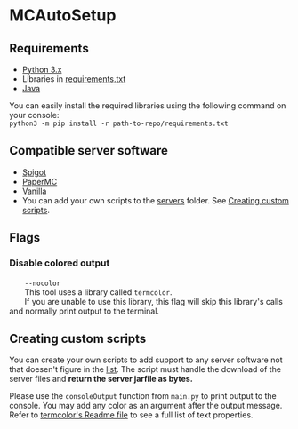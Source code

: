 # MCAutoSetup
## Requirements
 - [Python 3.x](https://www.python.org/downloads/)
 - Libraries in [requirements.txt](https://github.com/GospelBG/AutoSetup/blob/3e8ec8ed9ea3fb2e0beb1388e5534dea795947fc/requirements.txt)
 - [Java](https://java.com/)  

You can easily install the required libraries using the following command on your console:  
`python3 -m pip install -r path-to-repo/requirements.txt`

## Compatible server software
 - [Spigot](https://spigotmc.org)
 - [PaperMC](https://papermc.io)
 - [Vanilla](https://www.minecraft.net/download/server)
 - You can add your own scripts to the [servers](/servers/) folder. See [Creating custom scripts](#creating-custom-scripts).

## Flags
### Disable colored output 
&nbsp;&nbsp;&nbsp;&nbsp;&nbsp;&nbsp; `--nocolor`  
&nbsp;&nbsp;&nbsp;&nbsp;&nbsp;&nbsp; This tool uses a library called `termcolor`.  
&nbsp;&nbsp;&nbsp;&nbsp;&nbsp;&nbsp; If you are unable to use this library, this flag will skip this library's calls and normally print output to the terminal.

## Creating custom scripts
You can create your own scripts to add support to any server software not that doesen't figure in the [list](#compatible-server-software). The script must handle the download of the server files and **return the server jarfile as bytes.**

Please use the `consoleOutput` function from `main.py` to print output to the console. You may add any color as an argument after the output message. Refer to [termcolor's Readme file](https://github.com/termcolor/termcolor#text-properties) to see a full list of text properties.